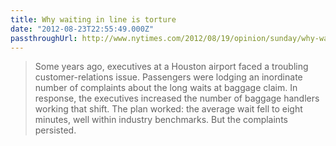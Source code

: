 ```yaml
---
title: Why waiting in line is torture
date: "2012-08-23T22:55:49.000Z"
passthroughUrl: http://www.nytimes.com/2012/08/19/opinion/sunday/why-waiting-in-line-is-torture.html?_r=1&pagewanted=all
---
```


> Some years ago, executives at a Houston airport faced a troubling customer-relations issue. Passengers were lodging an inordinate number of complaints about the long waits at baggage claim. In response, the executives increased the number of baggage handlers working that shift. The plan worked: the average wait fell to eight minutes, well within industry benchmarks. But the complaints persisted.